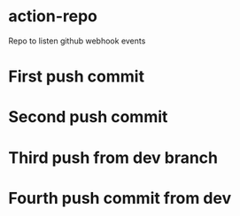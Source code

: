 # action-repo
Repo to listen github webhook events

# First push commit
# Second push commit
# Third push from dev branch
# Fourth push commit from dev
